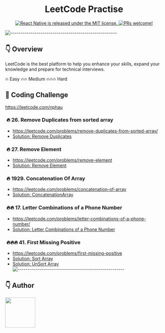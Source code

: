 <h1 align="center"> LeetCode Practise </h1>

<p align="center">
  <a href="https://github.com/facebook/react-native/blob/HEAD/LICENSE">
    <img src="https://img.shields.io/badge/license-MIT-blue.svg" alt="React Native is released under the MIT license." />
  </a>
  <a href="https://reactnative.dev/docs/contributing">
    <img src="https://img.shields.io/badge/PRs-welcome-brightgreen.svg" alt="PRs welcome!" />
  </a>
</p>

![-----------------------------------------------------](https://raw.githubusercontent.com/andreasbm/readme/master/assets/lines/colored.png)

## 👇 Overview

LeetCode is the best platform to help you enhance your skills, expand your knowledge and prepare for technical
interviews.

🔥 Easy 🔥🔥 Medium 🔥🔥🔥 Hard

## 💎 Coding Challenge

https://leetcode.com/nphau

###  🔥 26. Remove Duplicates from sorted array

- https://leetcode.com/problems/remove-duplicates-from-sorted-array/
- [Solution: Remove Duplicates](src/sg/nphau/leetcode/easy/RemoveDuplicates.java)

###  🔥 27. Remove Element

- https://leetcode.com/problems/remove-element
- [Solution: Remove Element](src/sg/nphau/leetcode/easy/RemoveElement.java)

###  🔥 1929. Concatenation Of Array

- https://leetcode.com/problems/concatenation-of-array
- [Solution: ConcatenationArray](src/sg/nphau/leetcode/easy/ConcatenationArray.java)

###  🔥🔥 17. Letter Combinations of a Phone Number

- https://leetcode.com/problems/letter-combinations-of-a-phone-number/
- [Solution: Letter Combinations of a Phone Number](src/sg/nphau/leetcode/medium/LetterCombinations.java)

###  🔥🔥🔥 41. First Missing Positive

- https://leetcode.com/problems/first-missing-positive
- [Solution: Sort Array](src/sg/nphau/leetcode/hard/FirstMissingPositive.java)
- [Solution: UnSort Array](src/sg/nphau/leetcode/hard/FirstMissingPositive.kt)
  ![-----------------------------------------------------](https://raw.githubusercontent.com/andreasbm/readme/master/assets/lines/colored.png)

## 👇 Author

<p>
    <a href="https://nphau.medium.com/" target="_blank">
    <img src="https://avatars2.githubusercontent.com/u/13111806?s=400&u=f09b6160dbbe2b7eeae0aeb0ab4efac0caad57d7&v=4" width="96" height="96">
    </a>
</p>

